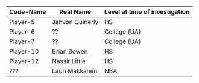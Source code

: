 | Code-Name | Real Name | Level at time of investigation |
| --------- | --------- | ------------------------------|
| Player-5 | Jahvon Quinerly | HS |
| Player-6 | ?? | College (UA) |
| Player-7 | ?? | College (UA) |
| Player-10 | Brian Bowen | HS |
| Player-12 | Nassir Little | HS |
| ??? | Lauri Makkanen | NBA |
